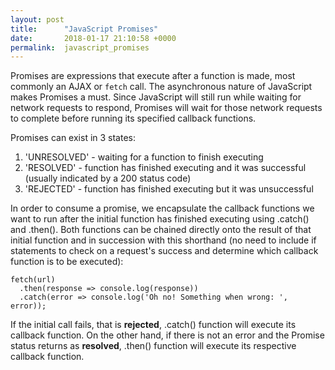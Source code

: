 ```yaml
---
layout: post
title:      "JavaScript Promises"
date:       2018-01-17 21:10:58 +0000
permalink:  javascript_promises
---
```



Promises are expressions that execute after a function is made, most commonly an AJAX or `fetch` call. The asynchronous nature of JavaScript makes Promises a must.  Since JavaScript will still run while waiting for network requests to respond, Promises will wait for those network requests to complete before running its specified callback functions.

Promises can exist in 3 states:

1. 'UNRESOLVED' - waiting for a function to finish executing
2.  'RESOLVED' - function has finished executing and it was successful (usually indicated by a 200 status code)
3.  'REJECTED' - function has finished executing but it was unsuccessful

In order to consume a promise, we encapsulate the callback functions we want to run after the initial function has finished executing using .catch() and .then(). Both functions can be chained directly onto the result of that initial function and in succession with this shorthand (no need to include if statements to check on a request's success and determine which callback function is to be executed):
```
fetch(url)
  .then(response => console.log(response))
  .catch(error => console.log('Oh no! Something when wrong: ', error));
```
If the initial call fails, that is **rejected**, .catch() function will execute its callback function.  On the other hand, if there is not an error and the Promise status returns as **resolved**, .then() function will execute its respective callback function.
